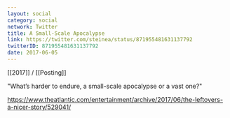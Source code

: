 ```yaml
---
layout: social
category: social
network: Twitter
title: A Small-Scale Apocalypse
link: https://twitter.com/steinea/status/871955481631137792
twitterID: 871955481631137792
date: 2017-06-05
---
```


[[2017]] / [[Posting]]

"What’s harder to endure, a small-scale apocalypse or a vast one?"

<https://www.theatlantic.com/entertainment/archive/2017/06/the-leftovers-a-nicer-story/529041/>
